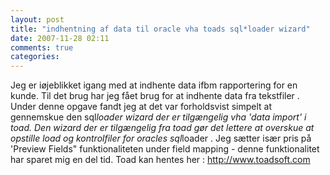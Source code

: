 ```yaml
---
layout: post
title: "indhentning af data til oracle vha toads sql*loader wizard"
date: 2007-11-28 02:11
comments: true 
categories: 
---
```

Jeg er iøjeblikket igang med at indhente data ifbm rapportering for en kunde. Til det brug har jeg fået brug for at indhente data fra tekstfiler . Under denne opgave fandt jeg at det var forholdsvist simpelt at gennemskue den sql*loader wizard der er tilgængelig vha 'data import' i toad. Den wizard der er tilgængelig fra toad gør det lettere at overskue at opstille load og kontrolfiler for oracles sql*loader . Jeg sætter især pris på 'Preview Fields" funktionaliteten under field mapping - denne funktionalitet har sparet mig en del tid. Toad kan hentes her : <a href="http://www.toadsoft.com/">http://www.toadsoft.com</a>